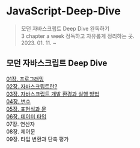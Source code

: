 # JavaScript-Deep-Dive
> 모던 자바스크립트 Deep Dive 완독하기 <br> 
> 3 chapter a week 정독하고 자유롭게 정리하는 곳. <br> 
> 2023. 01. 11. ~


## 모던 자바스크립트 Deep Dive

[01장. 프로그래밍](https://github.com/sumin-dev/JavaScript-Deep-Dive/blob/main/01%EC%9E%A5.%20%ED%94%84%EB%A1%9C%EA%B7%B8%EB%9E%98%EB%B0%8D.md)  
[02장. 자바스크립트란?](https://github.com/sumin-dev/JavaScript-Deep-Dive/blob/main/02%EC%9E%A5.%20%EC%9E%90%EB%B0%94%EC%8A%A4%ED%81%AC%EB%A6%BD%ED%8A%B8%EB%9E%80%3F.md)  
[03장. 자바스크립트 개발 환경과 실행 방법](https://github.com/sumin-dev/JavaScript-Deep-Dive/blob/main/03%EC%9E%A5.%20%EC%9E%90%EB%B0%94%EC%8A%A4%ED%81%AC%EB%A6%BD%ED%8A%B8%20%EA%B0%9C%EB%B0%9C%20%ED%99%98%EA%B2%BD%EA%B3%BC%20%EC%8B%A4%ED%96%89%20%EB%B0%A9%EB%B2%95.md)  
[04장. 변수](https://github.com/sumin-dev/JavaScript-Deep-Dive/blob/main/04%EC%9E%A5.%20%EB%B3%80%EC%88%98.md)  
[05장. 표현식과 문](https://github.com/sumin-dev/JavaScript-Deep-Dive/blob/main/05%EC%9E%A5.%20%ED%91%9C%ED%98%84%EC%8B%9D%EA%B3%BC%20%EB%AC%B8.md)  
[06장. 데이터 타입](https://github.com/sumin-dev/JavaScript-Deep-Dive/blob/main/06%EC%9E%A5.%20%EB%8D%B0%EC%9D%B4%ED%84%B0%20%ED%83%80%EC%9E%85.md)  
07장. 연산자  
08장. 제어문  
09장. 타입 변환과 단축 평가  

